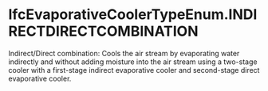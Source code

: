 IfcEvaporativeCoolerTypeEnum.INDIRECTDIRECTCOMBINATION
======================================================
Indirect/Direct combination: Cools the air stream by evaporating water
indirectly and without adding moisture into the air stream using a two-stage
cooler with a first-stage indirect evaporative cooler and second-stage direct
evaporative cooler.



